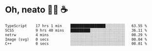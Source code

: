 # Oh, neato 🧑‍💻 ☕

<!--START_SECTION:waka-->

```txt
TypeScript    17 hrs 1 min    ████████████████░░░░░░░░░   63.55 %
SCSS          9 hrs 40 mins   █████████░░░░░░░░░░░░░░░░   36.11 %
netrw         4 mins          ░░░░░░░░░░░░░░░░░░░░░░░░░   00.29 %
Image (svg)   0 secs          ░░░░░░░░░░░░░░░░░░░░░░░░░   00.04 %
C++           0 secs          ░░░░░░░░░░░░░░░░░░░░░░░░░   00.01 %
```

<!--END_SECTION:waka-->
